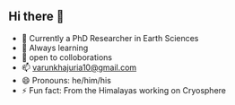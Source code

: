 ## Hi there 👋
- 🔭 Currently a PhD Researcher in Earth Sciences 
- 🌱 Always learning
- 👯 open to colloborations 
- 📫 varunkhajuria10@gmail.com
- 😄 Pronouns: he/him/his
- ⚡ Fun fact: From the Himalayas working on Cryosphere

<!--
**varunkhajuria10/varunkhajuria10** is a ✨ _special_ ✨ repository because its `README.md` (this file) appears on your GitHub profile.

- 🔭 Currently a PhD Researcher in Earth Sciences 
- 🌱 Always learning
- 👯 open to colloborations 
- 📫 varunkhajuria10@gmail.com
- 😄 Pronouns: he/him/his
- ⚡ Fun fact: From the Himalayas working on Cryosphere 
-->
